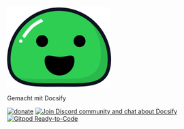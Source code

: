 <img alt="docsify" src="./docs/_media/icon.svg">

Gemacht mit Docsify
  
  <a href="https://github.com/QingWei-Li/donate"><img alt="donate" src="https://img.shields.io/badge/%24-donate-ff69b4.svg?style=flat-square"></a>
  <a href="https://discord.gg/3NwKFyR"><img alt="Join Discord community and chat about Docsify" src="https://img.shields.io/discord/713647066802421792.svg?label=&logo=discord&logoColor=ffffff&color=7389D8&labelColor=6A7EC2&cacheSeconds=60"></a>
  <a href="https://gitpod.io/#https://github.com/echtme-ga/dev"><img src="https://img.shields.io/badge/Gitpod-ready--to--code-blue?logo=gitpod" alt="Gitpod Ready-to-Code"></a>
  
